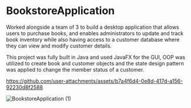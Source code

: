 # BookstoreApplication

Worked alongside a team of 3 to build a desktop application that allows users to purchase books, 
and enables administrators to update and track book inventory while also having access to a customer 
database where they can view and modify customer details.

This project was fully built in Java and used JavaFX for the GUI, 
OOP was utilized to create book and customer objects and 
the state design pattern was applied to change the member status of a customer.

https://github.com/user-attachments/assets/b7a4f6d4-0e8d-417d-a156-92230d8f2588

![BookstoreApplication (1)](https://github.com/user-attachments/assets/560b0998-d013-4cea-b023-706f01711d69)
